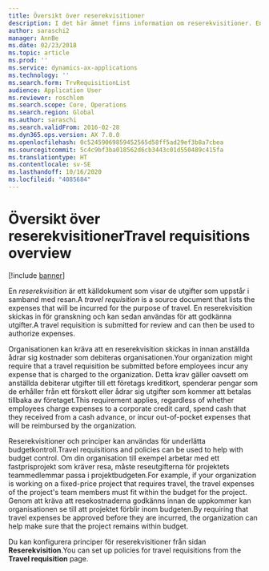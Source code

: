 ```yaml
---
title: Översikt över reserekvisitioner
description: I det här ämnet finns information om reserekvisitioner. En reserekvisition dokumenterar de utgifter som uppstår i samband med resan.
author: saraschi2
manager: AnnBe
ms.date: 02/23/2018
ms.topic: article
ms.prod: ''
ms.service: dynamics-ax-applications
ms.technology: ''
ms.search.form: TrvRequisitionList
audience: Application User
ms.reviewer: roschlom
ms.search.scope: Core, Operations
ms.search.region: Global
ms.author: saraschi
ms.search.validFrom: 2016-02-28
ms.dyn365.ops.version: AX 7.0.0
ms.openlocfilehash: 0c52459069859452565d58ff5ad29ef3b8a7cbea
ms.sourcegitcommit: 5c4c9bf3ba018562d6cb3443c01d550489c415fa
ms.translationtype: HT
ms.contentlocale: sv-SE
ms.lasthandoff: 10/16/2020
ms.locfileid: "4085684"
---
```

# <a name="travel-requisitions-overview"></a><span data-ttu-id="57ac9-104">Översikt över reserekvisitioner</span><span class="sxs-lookup"><span data-stu-id="57ac9-104">Travel requisitions overview</span></span>

[!include [banner](../includes/banner.md)]

<span data-ttu-id="57ac9-105">En *reserekvisition* är ett källdokument som visar de utgifter som uppstår i samband med resan.</span><span class="sxs-lookup"><span data-stu-id="57ac9-105">A *travel requisition* is a source document that lists the expenses that will be incurred for the purpose of travel.</span></span> <span data-ttu-id="57ac9-106">En reserekvisition skickas in för granskning och kan sedan användas för att godkänna utgifter.</span><span class="sxs-lookup"><span data-stu-id="57ac9-106">A travel requisition is submitted for review and can then be used to authorize expenses.</span></span>

<span data-ttu-id="57ac9-107">Organisationen kan kräva att en reserekvisition skickas in innan anställda ådrar sig kostnader som debiteras organisationen.</span><span class="sxs-lookup"><span data-stu-id="57ac9-107">Your organization might require that a travel requisition be submitted before employees incur any expense that is charged to the organization.</span></span> <span data-ttu-id="57ac9-108">Detta krav gäller oavsett om anställda debiterar utgifter till ett företags kreditkort, spenderar pengar som de erhåller från ett förskott eller ådrar sig utgifter som kommer att betalas tillbaka av företaget.</span><span class="sxs-lookup"><span data-stu-id="57ac9-108">This requirement applies, regardless of whether employees charge expenses to a corporate credit card, spend cash that they received from a cash advance, or incur out-of-pocket expenses that will be reimbursed by the organization.</span></span>

<span data-ttu-id="57ac9-109">Reserekvisitioner och principer kan användas för underlätta budgetkontroll.</span><span class="sxs-lookup"><span data-stu-id="57ac9-109">Travel requisitions and policies can be used to help with budget control.</span></span> <span data-ttu-id="57ac9-110">Om din organisation till exempel arbetar med ett fastprisprojekt som kräver resa, måste reseutgifterna för projektets teammedlemmar passa i projektbudgeten.</span><span class="sxs-lookup"><span data-stu-id="57ac9-110">For example, if your organization is working on a fixed-price project that requires travel, the travel expenses of the project's team members must fit within the budget for the project.</span></span> <span data-ttu-id="57ac9-111">Genom att kräva att resekostnaderna godkänns innan de uppkommer kan organisationen se till att projektet förblir inom budgeten.</span><span class="sxs-lookup"><span data-stu-id="57ac9-111">By requiring that travel expenses be approved before they are incurred, the organization can help make sure that the project remains within budget.</span></span>

<span data-ttu-id="57ac9-112">Du kan konfigurera principer för reserekvisitioner från sidan **Reserekvisition**.</span><span class="sxs-lookup"><span data-stu-id="57ac9-112">You can set up policies for travel requisitions from the **Travel requisition** page.</span></span>

